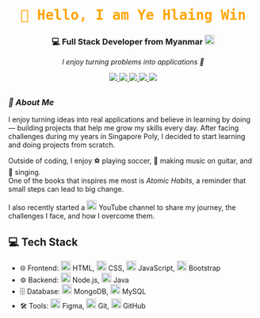 <h1 align="center">
  <samp style="color:orange">👋 Hello, I am <b>Ye Hlaing Win</b></samp>
</h1>
<h3 align="center">💻 Full Stack Developer from Myanmar <img width="20" height="20" alt="image" src="https://github.com/user-attachments/assets/f6cacc68-6712-4aea-8779-b60c33632d7b" /></h3>


<p align="center">
  <i>I enjoy turning problems into applications 🚀</i>
</p>

<p align="center">
  <a href="https://www.youtube.com/@YourChannel">
    <img src="https://img.shields.io/badge/YouTube-FF0000?style=for-the-badge&logo=youtube&logoColor=white" />
  </a>
  <a href="https://www.linkedin.com/in/yourprofile/">
    <img src="https://img.shields.io/badge/LinkedIn-0A66C2?style=for-the-badge&logo=linkedin&logoColor=white" />
  </a>
  <a href="https://www.instagram.com/yourusername/">
    <img src="https://img.shields.io/badge/Instagram-E4405F?style=for-the-badge&logo=instagram&logoColor=white" />
  </a>
  <a href="https://www.facebook.com/yourusername/">
    <img src="https://img.shields.io/badge/Facebook-1877F2?style=for-the-badge&logo=facebook&logoColor=white" />
  </a>
  <a href="mailto:youremail@gmail.com">
    <img src="https://img.shields.io/badge/Email-D14836?style=for-the-badge&logo=gmail&logoColor=white" />
  </a>
</p>


## <h3><i>🙋 About Me</i></h3>

I enjoy turning ideas into real applications and believe in learning by doing — building projects that help me grow my skills every day. After facing challenges during my years in Singapore Poly, I decided to start learning and doing projects from scratch. 

Outside of coding, I enjoy ⚽ playing soccer, 🎸 making music on guitar, and 🎤 singing.  
One of the books that inspires me most is *Atomic Habits*, a reminder that small steps can lead to big change.  

I also recently started a <img src="https://upload.wikimedia.org/wikipedia/commons/0/09/YouTube_full-color_icon_(2017).svg" width="20" height="20"/> YouTube channel to share my journey, the challenges I face, and how I overcome them.


## 💻 Tech Stack  

- 🌐 Frontend: <img src="https://cdn.jsdelivr.net/gh/devicons/devicon/icons/html5/html5-original.svg" width="20"/> HTML, <img src="https://cdn.jsdelivr.net/gh/devicons/devicon/icons/css3/css3-original.svg" width="20"/> CSS, <img src="https://cdn.jsdelivr.net/gh/devicons/devicon/icons/javascript/javascript-original.svg" width="20"/> JavaScript, <img src="https://cdn.jsdelivr.net/gh/devicons/devicon/icons/bootstrap/bootstrap-original.svg" width="20"/> Bootstrap  
- ⚙️ Backend: <img src="https://cdn.jsdelivr.net/gh/devicons/devicon/icons/nodejs/nodejs-original.svg" width="20"/> Node.js, <img src="https://cdn.jsdelivr.net/gh/devicons/devicon/icons/java/java-original.svg" width="20"/> Java  
- 🗄️ Database: <img src="https://cdn.jsdelivr.net/gh/devicons/devicon/icons/mongodb/mongodb-original.svg" width="20"/> MongoDB, <img src="https://cdn.jsdelivr.net/gh/devicons/devicon/icons/mysql/mysql-original.svg" width="20"/> MySQL  
- 🛠 Tools: <img src="https://cdn.jsdelivr.net/gh/devicons/devicon/icons/figma/figma-original.svg" width="20"/> Figma, <img src="https://cdn.jsdelivr.net/gh/devicons/devicon/icons/git/git-original.svg" width="20"/> Git, <img src="https://cdn.jsdelivr.net/gh/devicons/devicon/icons/github/github-original.svg" width="20"/> GitHub  

